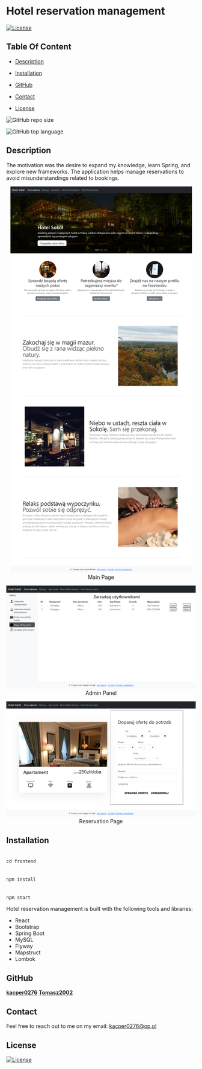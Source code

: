 # Hotel reservation management

[![License](https://img.shields.io/static/v1?label=License&message=MIT&color=blue&?style=plastic&logo=appveyor)](https://opensource.org/license/MIT)

## Table Of Content

- [Description](#description)

- [Installation](#installation)

- [GitHub](#github)
- [Contact](#contact)
- [License](#license)

![GitHub repo size](https://img.shields.io/github/repo-size/kacper0276/Projekt_PSI?style=plastic)

![GitHub top language](https://img.shields.io/github/languages/top/kacper0276/Projekt_PSI?style=plastic)

## Description

The motivation was the desire to expand my knowledge, learn Spring, and explore new frameworks. The application helps manage reservations to avoid misunderstandings related to bookings.

<p align="center">
  <img alt="Main page" [Screenshot] src="./screenshots/PSI_Glowna.png"><br>
Main Page
</p>
<p align="center">
  <img alt="Admin Panel" [Screenshot] src="./screenshots/PSI_PanelAdmina.png"><br>
Admin Panel
</p>
<p align="center">
  <img alt="Reservation Page" [Screenshot] src="./screenshots/PSI_Rezerwacja.png"><br>
Reservation Page
</p>

## Installation

```jsx

cd frontend
```

```jsx

npm install
```

```jsx

npm start
```

Hotel reservation management is built with the following tools and libraries: <ul><li>React</li> <li>Bootstrap</li> <li>Spring Boot</li> <li>MySQL</li> <li>Flyway</li> <li>Mapstruct</li> <li>Lombok</li></ul>

## GitHub

<a href="https://github.com/kacper0276"><strong>kacper0276</a></strong>
<a href="https://github.com/Tomasz2002"><strong>Tomasz2002</a></strong>

## Contact

Feel free to reach out to me on my email:
kacper0276@op.pl

## License

[![License](https://img.shields.io/static/v1?label=Licence&message=MIT&color=blue)](https://opensource.org/license/MIT)
